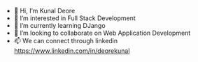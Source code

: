 - 👋 Hi, I’m Kunal Deore
- 👀 I’m interested in Full Stack Development
- 🌱 I’m currently learning DJango
- 💞️ I’m looking to collaborate on Web Application Development
- 📫 We can connect through linkedin https://www.linkedin.com/in/deorekunal

<!---
kunaldeore16/kunaldeore16 is a ✨ special ✨ repository because its `README.md` (this file) appears on your GitHub profile.
You can click the Preview link to take a look at your changes.
--->
